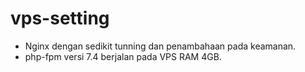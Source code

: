 # vps-setting

- Nginx dengan sedikit tunning dan penambahaan pada keamanan.
- php-fpm versi 7.4 berjalan pada VPS RAM 4GB.
